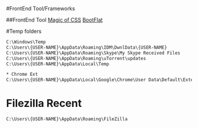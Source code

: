 #FrontEnd Tool/Frameworks

##FrontEnd Tool
[Magic of CSS](http://adamschwartz.co/magic-of-css/)
[BootFlat](http://bootflat.github.io/documentation.html)






#Temp folders
```html
C:\Windows\Temp
C:\Users\{USER-NAME}\AppData\Roaming\IDM\DwnlData\{USER-NAME}
C:\Users\{USER-NAME}\AppData\Roaming\Skype\My Skype Received Files
C:\Users\{USER-NAME}\AppData\Roaming\uTorrent\updates
C:\Users\{USER-NAME}\AppData\Local\Temp

* Chrome Ext
C:\Users\{USER-NAME}\AppData\Local\Google\Chrome\User Data\Default\Extensions
```

# Filezilla Recent
```html
C:\Users\{USER-NAME}\AppData\Roaming\FileZilla
```



